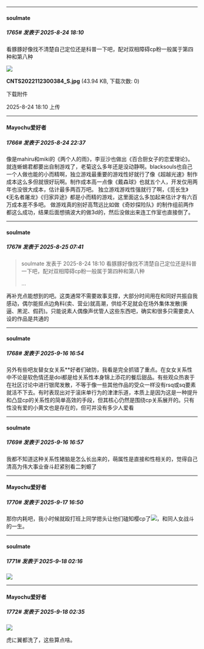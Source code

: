 ﻿
*****

####  soulmate  
##### 1765#       发表于 2025-8-24 18:10

看豚豚好像找不清楚自己定位还是科普一下吧，配对双相障碍cp粉一般属于第四种和第八种

<img src="https://img.stage1st.com/forum/202508/24/181008wing66h5ng8uruu8.jpg" referrerpolicy="no-referrer">

<strong>CNTS2022112300384_S.jpg</strong> (43.94 KB, 下载次数: 0)

下载附件

2025-8-24 18:10 上传

*****

####  Mayochu爱好者  
##### 1766#       发表于 2025-8-24 22:37

像是mahiru和miki的《两个人的雨》，李豆沙也做出《百合厨女子的恋爱理论》。就连蜥蜴君都要出自制游戏了，老菊这么多年还是没动静啊。blacksouls也自己一个人做也能的小而精啊，独立游戏最重要的游戏性好就行了像《超越光速》制作成本这么多但就很好玩啊。制作成本高一点像《戴森球》也就五个人，开发仅用两年也没很大成本，估计最多两百万吧。
独立游戏游戏性强就行了啊，《觅长生》《无名者屠龙》《归家异途》都是小而精的游戏，这里面这么多加起来估计才有六百万成本差不多吧。
做游戏真的别好高骛远比如做《奇妙探险队》的制作组前两作都这么成功，结果后面想搞波大的做3d的，然后没做出来连工作室也直接倒了。

*****

####  soulmate  
##### 1767#       发表于 2025-8-25 07:41

<blockquote>soulmate 发表于 2025-8-24 18:10
看豚豚好像找不清楚自己定位还是科普一下吧，配对双相障碍cp粉一般属于第四种和第八种

 ...</blockquote>
再补充点能想到的吧。这类通常不需要故事支撑，大部分时间用在和同好共振自我感动，偶尔能抠点边角料(卖、营业)就高潮，供给不足就会在场外集体发散(撕逼、黑泥、假药)。只能说素人偶像声优管人这些东西吧，确实和很多只需要卖人设的作品是共通的

*****

####  soulmate  
##### 1768#       发表于 2025-9-16 16:54

另外有些吧友替女女关系**好者们破防，我看是完全抓错了重点。在女女关系性中不论是软色情还是doi都是给关系性本身锦上添花的餐后甜品。有些观众热衷于在社区讨论中进行银爬发散，不等于像一些其他作品的受众一样没有rsq或sq要素就活不下去。有时表现出对于滚床单行为的津津乐道，本质上是因为这是一种提升和凸显cp的关系性的简单高效的手段，但其核心仍然是围绕cp关系展开的。只有性没有爱的小黄文也是存在的，但可并没有多少人爱看

*****

####  soulmate  
##### 1769#       发表于 2025-9-16 16:57

我都不知道这种关系性猪脑是怎么长出来的，萌属性是直接和性相关的，觉得自己清高为伟大事业奋斗赶紧别看二刺螈了


*****

####  Mayochu爱好者  
##### 1770#       发表于 2025-9-17 16:50

那你内耗吧，我小时候就殴打班上同学摁头让他们磕知樱cp了<img src="https://static.stage1st.com/image/smiley/face2017/053.png" referrerpolicy="no-referrer">，和同人女战斗的一生。


*****

####  soulmate  
##### 1771#       发表于 2025-9-18 02:16

<img src="https://img.stage1st.com/forum/202509/18/021428u7o7yvwffeefmb7i.jpg" referrerpolicy="no-referrer">


*****

####  Mayochu爱好者  
##### 1772#       发表于 2025-9-18 02:35

<img src="https://p.sda1.dev/27/b7adb856c71abedb0c7d9f674658b280/image.jpg" referrerpolicy="no-referrer">

虎に翼都洗了，这些算点啥。

